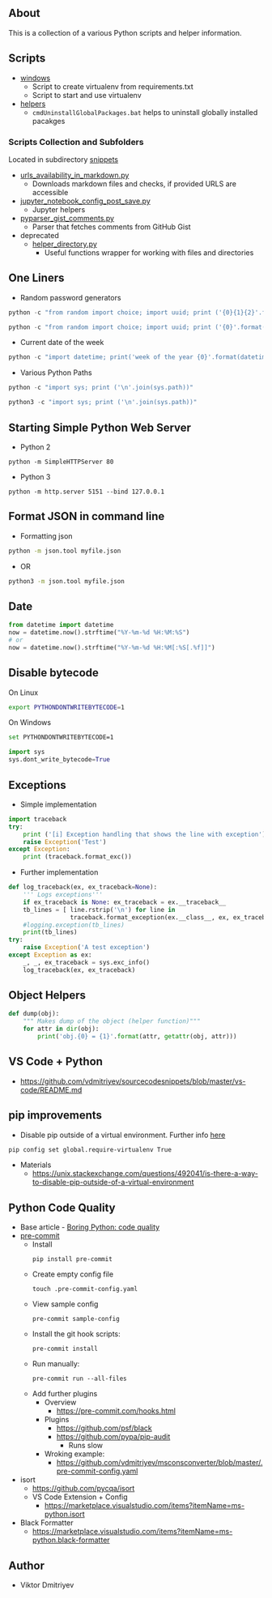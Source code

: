 ## About

This is a collection of a various Python scripts and helper information.

## Scripts

* [windows](windows)
    - Script to create virtualenv from requirements.txt
    - Script to start and use virtualenv
* [helpers](helpers)
    - `cmdUninstallGlobalPackages.bat` helps to uninstall globally installed pacakges

### Scripts Collection and Subfolders

Located in subdirectory [snippets](snippets)

* [urls_availability_in_markdown.py](snippets/urls_availability_in_markdown.py)
    - Downloads markdown files and checks, if provided URLS are accessible
* [jupyter_notebook_config_post_save.py](snippets/jupyter_notebook_config_post_save.py)
	- Jupyter helpers
* [pyparser_gist_comments.py](snippets/pyparser_gist_comments.py)
	- Parser that fetches comments from GitHub Gist
* deprecated
    - [helper_directory.py](snippets/helper_directory.py)
        - Useful functions wrapper for working with files and directories

## One Liners

* Random password generators

```python
python -c "from random import choice; import uuid; print ('{0}{1}{2}'.format(''.join([choice('abcdefghijklmnopqrstuvwxyzABCDEFGHIJKLMNOPQRSTUVWXYZ0123456789') for i in range(8)]), str(uuid.uuid4().get_hex().upper()[0:6]), ''.join([choice('%^*(-_=+)') for i in range(2)])))"
```

```python
python -c "from random import choice; import uuid; print ('{0}'.format(''.join([choice('abcdefghijklmnopqrstuvwxyzABCDEFGHIJKLMNOPQRSTUVWXYZ0123456789') for i in range(10)])))"
```

* Current date of the week
```python
python -c "import datetime; print('week of the year {0}'.format(datetime.date.today().isocalendar()[1]))"
```

* Various Python Paths
```python
python -c "import sys; print ('\n'.join(sys.path))"
```

```python
python3 -c "import sys; print ('\n'.join(sys.path))"
```

## Starting Simple Python Web Server

* Python 2
```
python -m SimpleHTTPServer 80
```
* Python 3
```
python -m http.server 5151 --bind 127.0.0.1
```

## Format JSON in command line

* Formatting json
```bash
python -m json.tool myfile.json
```
* OR
```bash
python3 -m json.tool myfile.json
```

## Date

```python
from datetime import datetime 
now = datetime.now().strftime("%Y-%m-%d %H:%M:%S")
# or
now = datetime.now().strftime("%Y-%m-%d %H:%M[:%S[.%f]]")
```

## Disable bytecode

On Linux

```bash
export PYTHONDONTWRITEBYTECODE=1
```
On Windows
```bash
set PYTHONDONTWRITEBYTECODE=1
```

```python
import sys
sys.dont_write_bytecode=True
```

## Exceptions

* Simple implementation
```python
import traceback
try:
    print ('[i] Exception handling that shows the line with exception')
    raise Exception('Test')
except Exception:
    print (traceback.format_exc())
```
* Further implementation
```python
def log_traceback(ex, ex_traceback=None):
    ''' Logs exceptions'''
    if ex_traceback is None: ex_traceback = ex.__traceback__
    tb_lines = [ line.rstrip('\n') for line in
                 traceback.format_exception(ex.__class__, ex, ex_traceback)]
    #logging.exception(tb_lines)
    print(tb_lines)
try:         
    raise Exception('A test exception')
except Exception as ex:
    _, _, ex_traceback = sys.exc_info()
    log_traceback(ex, ex_traceback)
```

## Object Helpers
```python
def dump(obj):
    """ Makes dump of the object (helper function)"""
    for attr in dir(obj):
        print('obj.{0} = {1}'.format(attr, getattr(obj, attr)))
```

## VS Code + Python

* https://github.com/vdmitriyev/sourcecodesnippets/blob/master/vs-code/README.md

## pip improvements

* Disable pip outside of a virtual environment. Further info [here](https://unix.stackexchange.com/questions/492041/is-there-a-way-to-disable-pip-outside-of-a-virtual-environment)
```bash
pip config set global.require-virtualenv True
```
* Materials
    - https://unix.stackexchange.com/questions/492041/is-there-a-way-to-disable-pip-outside-of-a-virtual-environment

## Python Code Quality

* Base article - [Boring Python: code quality](https://www.b-list.org/weblog/2022/dec/19/boring-python-code-quality/)
* [pre-commit](https://pre-commit.com/#install)
    + Install
        ```
        pip install pre-commit
        ```
    + Create empty config file
        ```
        touch .pre-commit-config.yaml
        ```
    + View sample config
        ```
        pre-commit sample-config
        ``` 
    + Install the git hook scripts: 
        ```
        pre-commit install
        ```
    + Run manually: 
        ```
        pre-commit run --all-files
        ```
    + Add further plugins
        + Overview
            - https://pre-commit.com/hooks.html
        + Plugins
            - https://github.com/psf/black 	
            - https://github.com/pypa/pip-audit
                - Runs slow
        + Wroking example:
            - https://github.com/vdmitriyev/msconsconverter/blob/master/.pre-commit-config.yaml
* isort
    + https://github.com/pycqa/isort
    + VS Code Extension + Config
        - https://marketplace.visualstudio.com/items?itemName=ms-python.isort
* Black Formatter
    +  https://marketplace.visualstudio.com/items?itemName=ms-python.black-formatter

## Author

* Viktor Dmitriyev
